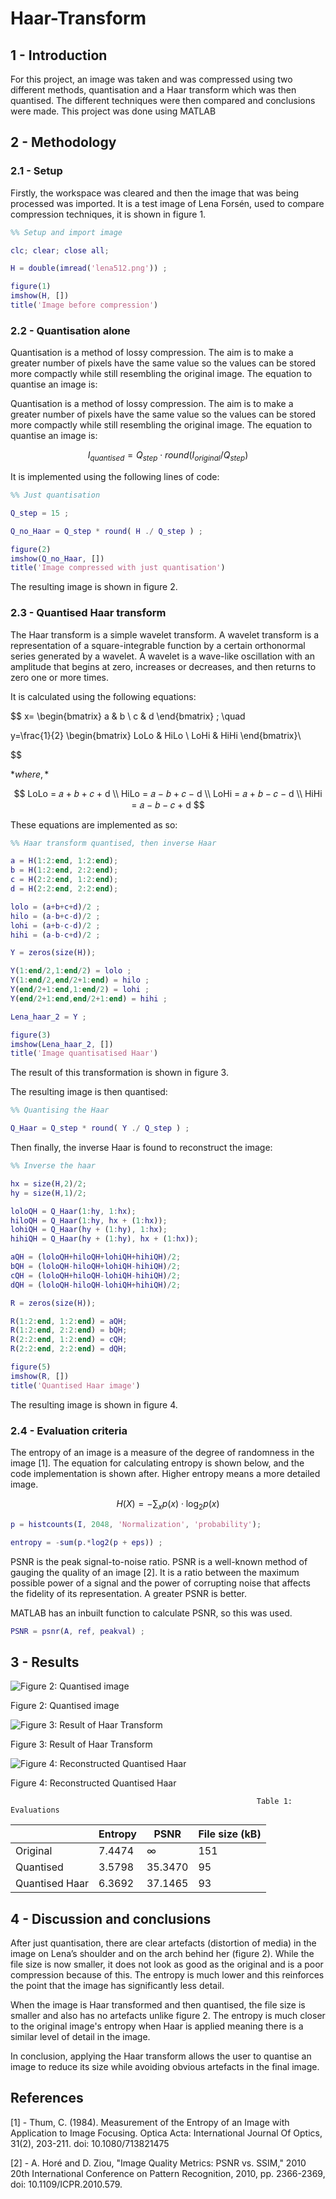 # Haar-Transform

## 1 - Introduction
For this project, an image was taken and was compressed using two different methods, quantisation and a Haar transform which was then quantised. The different techniques were then compared and conclusions were made. This project was done using MATLAB


## 2 - Methodology
### 2.1 - Setup
Firstly, the workspace was cleared and then the image that was being processed was imported. It is a test image of Lena Forsén, used to compare compression techniques, it is shown in figure 1.

```matlab
%% Setup and import image

clc; clear; close all;

H = double(imread('lena512.png')) ;

figure(1)
imshow(H, [])
title('Image before compression')
```

### 2.2 - Quantisation alone

Quantisation is a method of lossy compression. The aim is to make a greater number of pixels have the same value so the values can be stored more compactly while still resembling the original image. The equation to quantise an image is:

Quantisation is a method of lossy compression. The aim is to make a greater number of pixels have the same value so the values can be stored more compactly while still resembling the original image. The equation to quantise an image is:

$$
I_{quantised}=Q_{step} \cdot round(I_{original} / Q_{step})
$$

It is implemented using the following lines of code:

```Matlab
%% Just quantisation

Q_step = 15 ;

Q_no_Haar = Q_step * round( H ./ Q_step ) ;

figure(2)
imshow(Q_no_Haar, [])
title('Image compressed with just quantisation')
```

The resulting image is shown in figure 2.

### 2.3 - Quantised Haar transform

The Haar transform is a simple wavelet transform. A wavelet transform is a representation of a square-integrable function by a certain orthonormal series generated by a wavelet. A wavelet is a wave-like oscillation with an amplitude that begins at zero, increases or decreases, and then returns to zero one or more times.

It is calculated using the following equations:

$$
x=
\begin{bmatrix}
a & b \\
c & d
\end{bmatrix}
; \quad

y=\frac{1}{2}
\begin{bmatrix}
LoLo & HiLo \\
LoHi & HiHi
\end{bmatrix}\\

$$

$*where,*$

$$
LoLo = 𝑎 + 𝑏 + 𝑐 + d \\
HiLo = 𝑎 − 𝑏 + 𝑐 − d \\
LoHi = 𝑎 + 𝑏 − 𝑐 − d \\
HiHi = 𝑎 − 𝑏 − 𝑐 + d
$$

These equations are implemented as so:

```matlab
%% Haar transform quantised, then inverse Haar

a = H(1:2:end, 1:2:end);
b = H(1:2:end, 2:2:end);
c = H(2:2:end, 1:2:end);
d = H(2:2:end, 2:2:end);

lolo = (a+b+c+d)/2 ;
hilo = (a-b+c-d)/2 ;
lohi = (a+b-c-d)/2 ;
hihi = (a-b-c+d)/2 ;

Y = zeros(size(H));

Y(1:end/2,1:end/2) = lolo ;
Y(1:end/2,end/2+1:end) = hilo ;
Y(end/2+1:end,1:end/2) = lohi ;
Y(end/2+1:end,end/2+1:end) = hihi ;

Lena_haar_2 = Y ;

figure(3)
imshow(Lena_haar_2, [])
title('Image quantisatised Haar')
```

The result of this transformation is shown in figure 3.

The resulting image is then quantised:

```matlab
%% Quantising the Haar

Q_Haar = Q_step * round( Y ./ Q_step ) ;
```

Then finally, the inverse Haar is found to reconstruct the image:

```matlab
%% Inverse the haar

hx = size(H,2)/2;
hy = size(H,1)/2;

loloQH = Q_Haar(1:hy, 1:hx);
hiloQH = Q_Haar(1:hy, hx + (1:hx));
lohiQH = Q_Haar(hy + (1:hy), 1:hx);
hihiQH = Q_Haar(hy + (1:hy), hx + (1:hx));

aQH = (loloQH+hiloQH+lohiQH+hihiQH)/2;
bQH = (loloQH-hiloQH+lohiQH-hihiQH)/2;
cQH = (loloQH+hiloQH-lohiQH-hihiQH)/2;
dQH = (loloQH-hiloQH-lohiQH+hihiQH)/2;

R = zeros(size(H));

R(1:2:end, 1:2:end) = aQH;
R(1:2:end, 2:2:end) = bQH;
R(2:2:end, 1:2:end) = cQH;
R(2:2:end, 2:2:end) = dQH;

figure(5)
imshow(R, [])
title('Quantised Haar image')
```

The resulting image is shown in figure 4.

### 2.4 - Evaluation criteria

The entropy of an image is a measure of the degree of randomness in the image [1]. The equation for calculating entropy is shown below, and the code implementation is shown after. Higher entropy means a more detailed image.

$$
H(X)=-\sum_{x}p(x)\cdot \log_{2}p(x)
$$

```matlab
p = histcounts(I, 2048, 'Normalization', 'probability');

entropy = -sum(p.*log2(p + eps)) ;
```

PSNR is the peak signal-to-noise ratio. PSNR is a well-known method of gauging the quality of an image [2]. It is a ratio between the maximum possible power of a signal and the power of corrupting noise that affects the fidelity of its representation. A greater PSNR is better. 

MATLAB has an inbuilt function to calculate PSNR, so this was used.

```matlab
PSNR = psnr(A, ref, peakval) ;
```

## 3 - Results

![Figure 2: Quantised image](https://s3-us-west-2.amazonaws.com/secure.notion-static.com/7ad10e52-1354-4167-9a49-4cb675043532/Untitled.png)

Figure 2: Quantised image

![Figure 3: Result of Haar Transform](https://s3-us-west-2.amazonaws.com/secure.notion-static.com/757c614f-bba5-4052-8eb2-d5720da16c87/Untitled.png)

Figure 3: Result of Haar Transform

![Figure 4: Reconstructed Quantised Haar](https://s3-us-west-2.amazonaws.com/secure.notion-static.com/4ef0f2d6-629e-4911-8766-d7356c96640c/Untitled.png)

Figure 4: Reconstructed Quantised Haar

                                                           Table 1: Evaluations

|  | Entropy | PSNR | File size (kB) |
| --- | --- | --- | --- |
| Original | 7.4474 | ∞ | 151 |
| Quantised | 3.5798 | 35.3470 | 95 |
| Quantised Haar | 6.3692 | 37.1465 | 93 |

## 4 - Discussion and conclusions

After just quantisation, there are clear artefacts (distortion of media) in the image on Lena’s shoulder and on the arch behind her (figure 2). While the file size is now smaller, it does not look as good as the original and is a poor compression because of this. The entropy is much lower and this reinforces the point that the image has significantly less detail.

When the image is Haar transformed and then quantised, the file size is smaller and also has no artefacts unlike figure 2. The entropy is much closer to the original image's entropy when Haar is applied meaning there is a similar level of detail in the image.

In conclusion, applying the Haar transform allows the user to quantise an image to reduce its size while avoiding obvious artefacts in the final image. 

## References

[1] - Thum, C. (1984). Measurement of the Entropy of an Image with Application to Image
Focusing. Optica Acta: International Journal Of Optics, 31(2), 203-211. doi:
10.1080/713821475

[2] - A. Horé and D. Ziou, "Image Quality Metrics: PSNR vs. SSIM," 2010 20th International
Conference on Pattern Recognition, 2010, pp. 2366-2369, doi: 10.1109/ICPR.2010.579.
